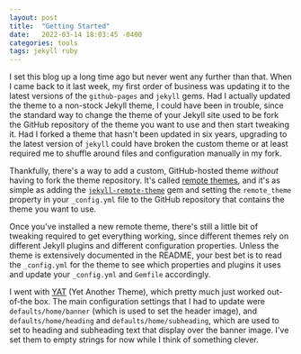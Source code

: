 ```yaml
---
layout: post
title:  "Getting Started"
date:   2022-03-14 18:03:45 -0400
categories: tools
tags: jekyll ruby
---
```

I set this blog up a long time ago but never went any further than that.
When I came back to it last week, my first order of business was updating it to the latest versions of the `github-pages` and `jekyll` gems.
Had I actually updated the theme to a non-stock Jekyll theme, I could have been in trouble, since the standard way to change the theme of your Jekyll site used to be fork the GitHub repository of the theme you want to use and then start tweaking it.
Had I forked a theme that hasn't been updated in six years, upgrading to the latest version of `jekyll` could have broken the custom theme or at least required me to shuffle around files and configuration manually in my fork.

Thankfully, there's a way to add a custom, GitHub-hosted theme _without_ having to fork the theme repository.
It's called [remote themes](https://github.blog/2017-11-29-use-any-theme-with-github-pages/), and it's as simple as adding the [`jekyll-remote-theme`](https://github.com/benbalter/jekyll-remote-theme) gem and setting the `remote_theme` property in your `_config.yml` file to the GitHub repository that contains the theme you want to use.

Once you've installed a new remote theme, there's still a little bit of tweaking required to get everything working, since different themes rely on different Jekyll plugins and different configuration properties.
Unless the theme is extensively documented in the README, your best bet is to read the `_config.yml` for the theme to see which properties and plugins it uses and update your `_config.yml` and `Gemfile` accordingly.

I went with [YAT](https://github.com/jeffreytse/jekyll-theme-yat) (Yet Another Theme), which pretty much just worked out-of-the box.
The main configuration settings that I had to update were `defaults/home/banner` (which is used to set the header image), and `defaults/home/heading` and `defaults/home/subheading`, which are used to set to heading and subheading text that display over the banner image.
I've set them to empty strings for now while I think of something clever.
